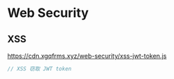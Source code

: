 # Web Security 

## XSS


https://cdn.xgqfrms.xyz/web-security/xss-jwt-token.js

```js
// XSS 窃取 JWT token

```
